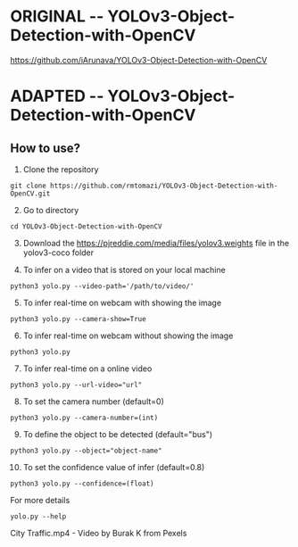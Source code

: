 # ORIGINAL -- YOLOv3-Object-Detection-with-OpenCV

https://github.com/iArunava/YOLOv3-Object-Detection-with-OpenCV

# ADAPTED -- YOLOv3-Object-Detection-with-OpenCV

## How to use?

1) Clone the repository

```
git clone https://github.com/rmtomazi/YOLOv3-Object-Detection-with-OpenCV.git
```

2) Go to directory
```
cd YOLOv3-Object-Detection-with-OpenCV
```

3) Download the https://pjreddie.com/media/files/yolov3.weights file in the yolov3-coco folder

4) To infer on a video that is stored on your local machine
```
python3 yolo.py --video-path='/path/to/video/'
```
5) To infer real-time on webcam with showing the image
```
python3 yolo.py --camera-show=True
```
6) To infer real-time on webcam without showing the image
```
python3 yolo.py
```
7) To infer real-time on a online video
```
python3 yolo.py --url-video="url"
```
8) To set the camera number (default=0)
```
python3 yolo.py --camera-number=(int)
```
9) To define the object to be detected (default="bus")
```
python3 yolo.py --object="object-name"
```
10) To set the confidence value of infer (default=0.8)
```
python3 yolo.py --confidence=(float)
```
For more details
```
yolo.py --help
```
City Traffic.mp4 - Video by Burak K from Pexels

